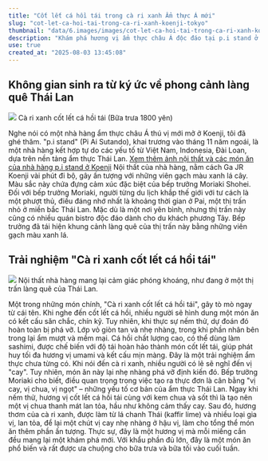 ```yaml
---
title: "Cốt lết cá hồi tái trong cà ri xanh Ẩm thực Á mới"
slug: "cot-let-ca-hoi-tai-trong-ca-ri-xanh-koenji-tokyo"
thumbnail: "data/6.images/images/cot-let-ca-hoi-tai-trong-ca-ri-xanh-koenji-tokyo.webp"
description: "Khám phá hương vị ẩm thực châu Á độc đáo tại p.i stand ở Koenji, Tokyo, nổi bật với món cà ri xanh cốt lết cá hồi tái mang đến trải nghiệm đầy bất ngờ và cân bằng."
use: true
created_at: "2025-08-03 13:45:08"
---
```


## Không gian sinh ra từ ký ức về phong cảnh làng quê Thái Lan

![](/images/20250802-00010001-finders-000-2-view.webp)
Cà ri xanh cốt lết cá hồi tái (Bữa trưa 1800 yên)

Nghe nói có một nhà hàng ẩm thực châu Á thú vị mới mở ở Koenji, tôi đã ghé thăm. "p.i stand" (Pi Ai Sutando), khai trương vào tháng 11 năm ngoái, là một nhà hàng kết hợp tự do các yếu tố từ Việt Nam, Indonesia, Đài Loan, dựa trên nền tảng ẩm thực Thái Lan.
[Xem thêm ảnh nội thất và các món ăn của nhà hàng p.i stand ở Koenji](https://finders.me/kqFQxAjgdAv9ToRyxw)
Nội thất của nhà hàng, nằm cách Ga JR Koenji vài phút đi bộ, gây ấn tượng với những viên gạch màu xanh lá cây. Màu sắc này chứa đựng cảm xúc đặc biệt của bếp trưởng Moriaki Shohei. Đối với bếp trưởng Moriaki, người từng du lịch khắp thế giới với tư cách là một phượt thủ, điều đáng nhớ nhất là khoảng thời gian ở Pai, một thị trấn nhỏ ở miền bắc Thái Lan. Mặc dù là một nơi yên bình, nhưng thị trấn này cũng có nhiều quán bistro độc đáo dành cho du khách phương Tây. Bếp trưởng đã tái hiện khung cảnh làng quê của thị trấn này bằng những viên gạch màu xanh lá.

## Trải nghiệm "Cà ri xanh cốt lết cá hồi tái"

![](/images/20250802-00010001-finders-001-2-view.webp)
Nội thất nhà hàng mang lại cảm giác phóng khoáng, như đang ở một thị trấn làng quê của Thái Lan.

Một trong những món chính, "Cà ri xanh cốt lết cá hồi tái", gây tò mò ngay từ cái tên. Khi nghe đến cốt lết cá hồi, nhiều người sẽ hình dung một món ăn có kết cấu săn chắc, chín kỹ. Tuy nhiên, khi thực sự nếm thử, dự đoán đó hoàn toàn bị phá vỡ.
Lớp vỏ giòn tan và nhẹ nhàng, trong khi phần nhân bên trong lại ẩm mượt và mềm mại. Cá hồi chất lượng cao, có thể dùng làm sashimi, được chế biến với độ tái hoàn hảo thành món cốt lết tái, giúp phát huy tối đa hương vị umami và kết cấu mịn màng. Đây là một trải nghiệm ẩm thực chưa từng có.
Khi nói đến cà ri xanh, nhiều người có lẽ sẽ nghĩ đến vị "cay". Tuy nhiên, món ăn này lại nhẹ nhàng phá vỡ định kiến đó. Bếp trưởng Moriaki cho biết, điều quan trọng trong việc tạo ra thực đơn là cân bằng "vị cay, vị chua, vị ngọt" – những yếu tố cơ bản của ẩm thực Thái Lan. Ngay khi nếm thử, hương vị cốt lết cá hồi tái cùng với kem chua và sốt thì là tạo nên một vị chua thanh mát lan tỏa, hầu như không cảm thấy cay.
Sau đó, hương thơm của cà ri xanh, được làm từ lá chanh Thái (kaffir lime) và nhiều loại gia vị, lan tỏa, để lại một chút vị cay nhẹ nhàng ở hậu vị, làm cho tổng thể món ăn thêm phần ấn tượng. Thực sự, đây là một hương vị mà mỗi miếng cắn đều mang lại một khám phá mới. Với khẩu phần đủ lớn, đây là một món ăn phổ biến và rất được ưa chuộng cho bữa trưa và bữa tối vào cuối tuần.